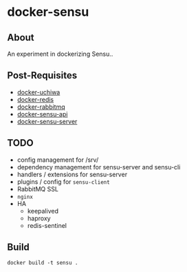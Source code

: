 # docker-sensu

## About

An experiment in dockerizing Sensu..

## Post-Requisites

* [docker-uchiwa](http://github.com/roobert/docker-uchiwa)
* [docker-redis](http://github.com/roobert/docker-redis)
* [docker-rabbitmq](http://github.com/roobert/docker-rabbitmq)
* [docker-sensu-api](http://github.com/roobert/docker-sensu-api)
* [docker-sensu-server](http://github.com/roobert/docker-sensu-server)

## TODO

* config management for /srv/
* dependency management for sensu-server and sensu-cli
* handlers / extensions for sensu-server
* plugins / config for `sensu-client`
* RabbitMQ SSL
* `nginx`
* HA
  * keepalived
  * haproxy
  * redis-sentinel


## Build
```
docker build -t sensu .
```
